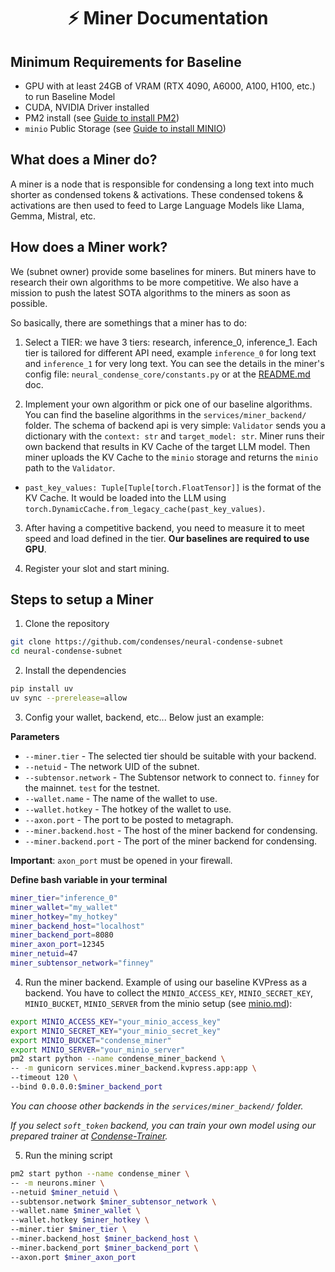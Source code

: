 <div align="center">

# ⚡ Miner Documentation

</div>

## Minimum Requirements for Baseline
- GPU with at least 24GB of VRAM (RTX 4090, A6000, A100, H100, etc.) to run Baseline Model
- CUDA, NVIDIA Driver installed
- PM2 install (see [Guide to install PM2](./pm2.md))
- `minio` Public Storage (see [Guide to install MINIO](./minio.md))

## What does a Miner do?

A miner is a node that is responsible for condensing a long text into much shorter as condensed tokens & activations. These condensed tokens & activations are then used to feed to Large Language Models like Llama, Gemma, Mistral, etc.

## How does a Miner work?

We (subnet owner) provide some baselines for miners. But miners have to research their own algorithms to be more competitive. We also have a mission to push the latest SOTA algorithms to the miners as soon as possible.

So basically, there are somethings that a miner has to do:

1. Select a TIER: we have 3 tiers: research, inference_0, inference_1. Each tier is tailored for different API need, example `inference_0` for long text and `inference_1` for very long text. You can see the details in the miner's config file: `neural_condense_core/constants.py` or at the [README.md](../README.md) doc.

2. Implement your own algorithm or pick one of our baseline algorithms. You can find the baseline algorithms in the `services/miner_backend/` folder.
The schema of backend api is very simple: `Validator` sends you a dictionary with the `context: str` and `target_model: str`.
Miner runs their own backend that results in KV Cache of the target LLM model. Then miner uploads the KV Cache to the `minio` storage and returns the `minio` path to the `Validator`.
- `past_key_values: Tuple[Tuple[torch.FloatTensor]]` is the format of the KV Cache. It would be loaded into the LLM using `torch.DynamicCache.from_legacy_cache(past_key_values)`.



3. After having a competitive backend, you need to measure it to meet speed and load defined in the tier. **Our baselines are required to use GPU**.

4. Register your slot and start mining.

## Steps to setup a Miner

1. Clone the repository
```bash
git clone https://github.com/condenses/neural-condense-subnet
cd neural-condense-subnet
```

2. Install the dependencies
```bash
pip install uv
uv sync --prerelease=allow
```

3. Config your wallet, backend, etc... Below just an example:

**Parameters**
- `--miner.tier` - The selected tier should be suitable with your backend.
- `--netuid` - The network UID of the subnet.
- `--subtensor.network` - The Subtensor network to connect to. `finney` for the mainnet. `test` for the testnet.
- `--wallet.name` - The name of the wallet to use.
- `--wallet.hotkey` - The hotkey of the wallet to use.
- `--axon.port` - The port to be posted to metagraph.
- `--miner.backend.host` - The host of the miner backend for condensing.
- `--miner.backend.port` - The port of the miner backend for condensing.

**Important**: `axon_port` must be opened in your firewall.

**Define bash variable in your terminal**
```bash
miner_tier="inference_0"
miner_wallet="my_wallet"
miner_hotkey="my_hotkey"
miner_backend_host="localhost"
miner_backend_port=8080
miner_axon_port=12345
miner_netuid=47
miner_subtensor_network="finney"
```

4. Run the miner backend. Example of using our baseline KVPress as a backend. You have to collect the `MINIO_ACCESS_KEY`, `MINIO_SECRET_KEY`, `MINIO_BUCKET`, `MINIO_SERVER` from the minio setup (see [minio.md](./minio.md)):
```bash
export MINIO_ACCESS_KEY="your_minio_access_key"
export MINIO_SECRET_KEY="your_minio_secret_key"
export MINIO_BUCKET="condense_miner"
export MINIO_SERVER="your_minio_server"
pm2 start python --name condense_miner_backend \
-- -m gunicorn services.miner_backend.kvpress.app:app \
--timeout 120 \
--bind 0.0.0.0:$miner_backend_port
```
*You can choose other backends in the `services/miner_backend/` folder.*

*If you select `soft_token` backend, you can train your own model using our prepared trainer at [Condense-Trainer](https://github.com/condenses/condense-trainer).*

5. Run the mining script
```bash
pm2 start python --name condense_miner \
-- -m neurons.miner \
--netuid $miner_netuid \
--subtensor.network $miner_subtensor_network \
--wallet.name $miner_wallet \
--wallet.hotkey $miner_hotkey \
--miner.tier $miner_tier \
--miner.backend_host $miner_backend_host \
--miner.backend_port $miner_backend_port \
--axon.port $miner_axon_port
```